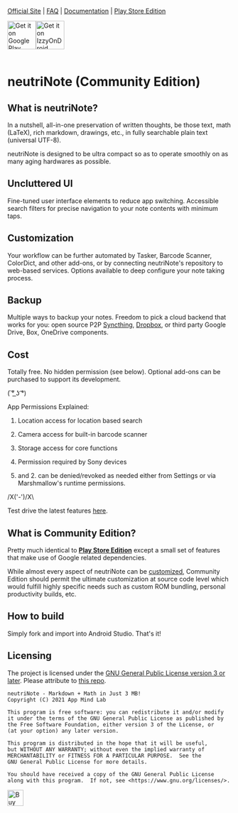 [Official Site](https://neutrinote.wordpress.com/) | [FAQ](https://neutrinote.wordpress.com/how-do-i/) | [Documentation](https://appml.github.io/nano/) | [Play Store Edition](https://github.com/appml/nano)

<div style="display:flex" >
<a href="https://play.google.com/store/apps/details?id=com.appmindlab.nano">
    <img alt="Get it on Google Play" height="64" src="https://play.google.com/intl/en_us/badges/images/generic/en_badge_web_generic.png" />
</a>
<a href="https://apt.izzysoft.de/fdroid/index/apk/com.appmindlab.nano">
    <img src="https://gitlab.com/IzzyOnDroid/repo/-/raw/master/assets/IzzyOnDroid.png" alt="Get it on IzzyOnDroid" height="64">
</a>
</div><br/>

neutriNote (Community Edition)
==============================

What is neutriNote?
-------------------

In a nutshell, all-in-one preservation of written thoughts, be those text, math (LaTeX), rich markdown, drawings, etc.,  in fully searchable plain text (universal UTF-8).  

neutriNote is designed to be ultra compact so as to operate smoothly on as many aging hardwares as possible.

Uncluttered UI
--------------

Fine-tuned user interface elements to reduce app switching. Accessible search filters for precise navigation to your note contents with minimum taps.


Customization
-------------

Your workflow can be further automated by Tasker, Barcode Scanner, ColorDict, and other add-ons, or by connecting neutriNote's repository to web-based services. Options available to deep configure your note taking process.  


Backup
------

Multiple ways to backup your notes.  Freedom to pick a cloud backend that works for you: open source P2P <a href="https://play.google.com/store/apps/details?id=com.nutomic.syncthingandroid">Syncthing</a>, <a href="https://play.google.com/store/apps/details?id=com.appmindlab.connector">Dropbox</a>, or third party Google Drive, Box, OneDrive components.


Cost
----

Totally free.  No hidden permission (see below).  Optional add-ons can be purchased to support its development.


( ͠° ͟ʖ ͡°)﻿

App Permissions Explained:

1. Location access for location based search
2. Camera access for built-in barcode scanner
3. Storage access for core functions
4. Permission required by Sony devices

1. and 2. can be denied/revoked as needed either from Settings or via Marshmallow's runtime permissions.


/X\('-')/X\

Test drive the latest features [here](https://play.google.com/apps/testing/com.appmindlab.nano).


What is Community Edition?
--------------------------

Pretty much identical to [**Play Store Edition**](https://play.google.com/store/apps/details?id=com.appmindlab.nano) except a small set of features that make use of Google related dependencies.  

While almost every aspect of neutriNote can be [customized](https://appml.github.io/nano/), Community Edition should permit the ultimate customization at source code level which would fulfill highly specific needs such as custom ROM bundling, personal productivity builds, etc.


How to build
------------

Simply fork and import into Android Studio.  That's it!


Licensing
---------

The project is licensed under the [GNU General Public License version 3 or later](https://choosealicense.com/licenses/gpl-3.0/).  Please attribute to [this repo](https://github.com/appml/neutrinote).

    neutriNote - Markdown + Math in Just 3 MB!
    Copyright (C) 2021 App Mind Lab

    This program is free software: you can redistribute it and/or modify
    it under the terms of the GNU General Public License as published by
    the Free Software Foundation, either version 3 of the License, or
    (at your option) any later version.

    This program is distributed in the hope that it will be useful,
    but WITHOUT ANY WARRANTY; without even the implied warranty of
    MERCHANTABILITY or FITNESS FOR A PARTICULAR PURPOSE.  See the
    GNU General Public License for more details.

    You should have received a copy of the GNU General Public License
    along with this program.  If not, see <https://www.gnu.org/licenses/>.

<a href='https://ko-fi.com/X8X6AWNQ' target='_blank'><img height='36' style='border:0px;height:36px;' src='https://cdn.ko-fi.com/cdn/kofi2.png?v=2' border='0' alt='Buy Me a Coffee at ko-fi.com' /></a>


